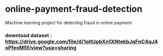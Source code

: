# online-payment-fraud-detection
Machine learning project for detecting fraud in online payment 
### download dataset : https://drive.google.com/file/d/1oltUpbXn1XNtekbJqFnC4qJ4oPfexM5f/view?usp=sharing
